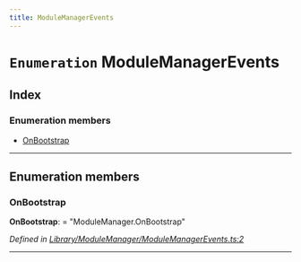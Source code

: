 ```yaml
---
title: ModuleManagerEvents
---
```


# `Enumeration` ModuleManagerEvents

## Index

### Enumeration members

* [OnBootstrap](modulemanagerevents#onbootstrap)

---

## Enumeration members

<a id="onbootstrap"></a>

###  OnBootstrap

**OnBootstrap**:  = "ModuleManager.OnBootstrap"

*Defined in [Library/ModuleManager/ModuleManagerEvents.ts:2](https://github.com/Rawphs/stix/blob/f097835/src/Library/ModuleManager/ModuleManagerEvents.ts#L2)*

___

